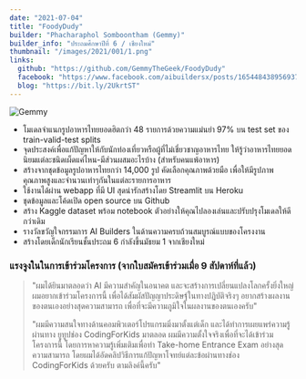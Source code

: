 ```yaml
---
date: "2021-07-04"
title: "FoodyDudy"
builder: "Phacharaphol Somboontham (Gemmy)"
builder_info: "ประถมศึกษาปีที่ 6 / เชียงใหม่"
thumbnail: "/images/2021/001/1.png"
links:
  github: "https://github.com/GemmyTheGeek/FoodyDudy"
  facebook: "https://www.facebook.com/aibuildersx/posts/165448438956937"
  blog: "https://bit.ly/2UkrtST"
---
```


![Gemmy](/images/2021/001/5.png)

- โมเดลจำแนกรูปอาหารไทยยอดฮิตกว่า 48 รายการด้วยความแม่นยำ 97% บน test set ของ train-valid-test splits
- จุดประสงค์เพื่อแก้ปัญหาให้กับนักท่องเที่ยวหรือผู้ที่ไม่เชี่ยวชาญอาหารไทย ให้รู้ว่าอาหารไทยยอดนิยมแต่ละชนิดเผ็ดแค่ไหน-มีส่วนผสมอะไรบ้าง (สำหรับคนแพ้อาหาร)
- สร้างจากชุดข้อมูลรูปอาหารไทยกว่า 14,000 รูป คัดเลือกคุณภาพด้วยมือ เพื่อให้มีรูปภาพคุณภาพสูงและจำนวนเท่าๆกันในแต่ละรายการอาหาร
- ใช้งานได้ผ่าน webapp ที่มี UI สุดน่ารักสร้างโดย Streamlit บน Heroku
- ชุดข้อมูลและโค้ดเปิด open source บน Github
- สร้าง Kaggle dataset พร้อม notebook ตัวอย่างให้คุณไปลองเล่นและปรับปรุงโมเดลให้ดีกว่าเดิม
- รางวัลขวัญใจกรรมการ AI Builders ในด้านความครบถ้วนสมบูรณ์แบบของโครงงาน
- สร้างโดยเด็กนักเรียนชั้นประถม 6 กำลังขึ้นมัธยม 1 จากเชียงใหม่

### แรงจูงในในการเข้าร่วมโครงการ (จากใบสมัครเข้าร่วมเมื่อ 9 สัปดาห์ที่แล้ว)

> "ผมได้ยินมาตลอดว่า AI มีความสำคัญในอนาคต และจะสร้างการเปลี่ยนแปลงโลกครั้งยิ่งใหญ่ ผมอยากเข้าร่วมโครงการนี้ เพื่อได้สัมผัสปัญญาประดิษฐ์ในทางปฎิบัติจริงๆ อยากสร้างผลงานของตนเองอย่างสุดความสามารถ เพื่อที่จะมีความภูมิใจในผลงานของตนเองครับ"
>
> "ผมมีความสนใจทางด้านคอมพิวเตอร์โปรแกรมมิ่งมาตั้งแต่เด็ก และได้ทำการเผยแพร่ความรู้ผ่านทาง ยูทูปช่อง CodingForKids มาตลอด ผมมีความตั้งใจจริงเพื่อที่จะได้เข้าร่วมโครงการนี้ โดยการหาความรู้เพิ่มเติมเพื่อทำ Take-home Entrance Exam อย่างสุดความสามารถ โดยผมได้อัดคลิปวิธีการแก้ปัญหาโจทย์แต่ละข้อผ่านทางช่อง CodingForKids ด้วยครับ ตามลิงค์นี้ครับ"
